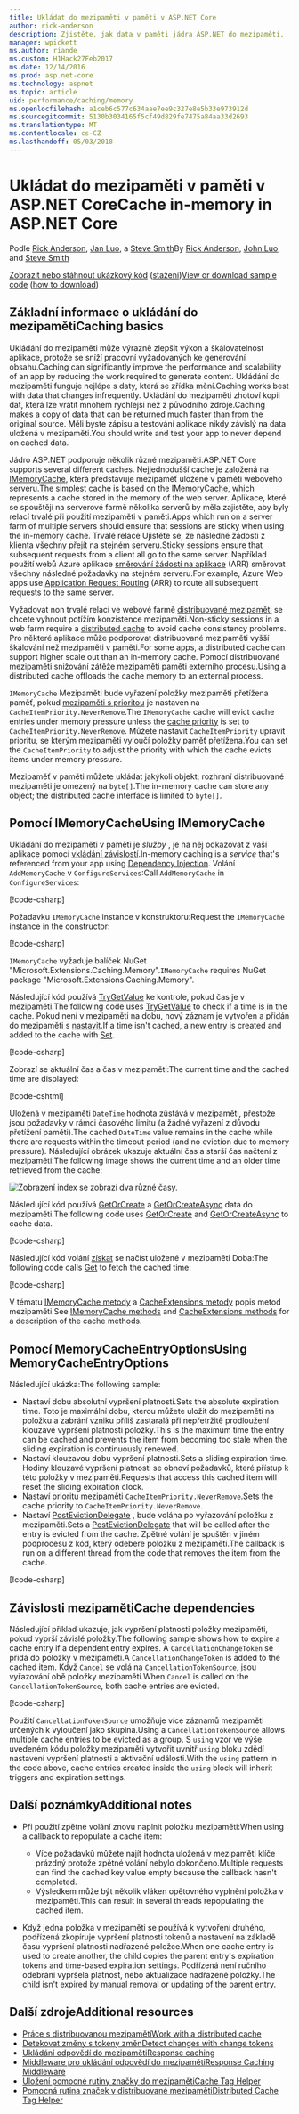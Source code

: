 ```yaml
---
title: Ukládat do mezipaměti v paměti v ASP.NET Core
author: rick-anderson
description: Zjistěte, jak data v paměti jádra ASP.NET do mezipaměti.
manager: wpickett
ms.author: riande
ms.custom: H1Hack27Feb2017
ms.date: 12/14/2016
ms.prod: asp.net-core
ms.technology: aspnet
ms.topic: article
uid: performance/caching/memory
ms.openlocfilehash: a1ceb6c577c634aae7ee9c327e8e5b33e973912d
ms.sourcegitcommit: 5130b3034165f5cf49d829fe7475a84aa33d2693
ms.translationtype: MT
ms.contentlocale: cs-CZ
ms.lasthandoff: 05/03/2018
---
```

# <a name="cache-in-memory-in-aspnet-core"></a><span data-ttu-id="ecf0e-103">Ukládat do mezipaměti v paměti v ASP.NET Core</span><span class="sxs-lookup"><span data-stu-id="ecf0e-103">Cache in-memory in ASP.NET Core</span></span>

<span data-ttu-id="ecf0e-104">Podle [Rick Anderson](https://twitter.com/RickAndMSFT), [Jan Luo](https://github.com/JunTaoLuo), a [Steve Smith](https://ardalis.com/)</span><span class="sxs-lookup"><span data-stu-id="ecf0e-104">By [Rick Anderson](https://twitter.com/RickAndMSFT), [John Luo](https://github.com/JunTaoLuo), and [Steve Smith](https://ardalis.com/)</span></span>

<span data-ttu-id="ecf0e-105">[Zobrazit nebo stáhnout ukázkový kód](https://github.com/aspnet/Docs/tree/master/aspnetcore/performance/caching/memory/sample) ([stažení](xref:tutorials/index#how-to-download-a-sample))</span><span class="sxs-lookup"><span data-stu-id="ecf0e-105">[View or download sample code](https://github.com/aspnet/Docs/tree/master/aspnetcore/performance/caching/memory/sample) ([how to download](xref:tutorials/index#how-to-download-a-sample))</span></span>

## <a name="caching-basics"></a><span data-ttu-id="ecf0e-106">Základní informace o ukládání do mezipaměti</span><span class="sxs-lookup"><span data-stu-id="ecf0e-106">Caching basics</span></span>

<span data-ttu-id="ecf0e-107">Ukládání do mezipaměti může výrazně zlepšit výkon a škálovatelnost aplikace, protože se sníží pracovní vyžadovaných ke generování obsahu.</span><span class="sxs-lookup"><span data-stu-id="ecf0e-107">Caching can significantly improve the performance and scalability of an app by reducing the work required to generate content.</span></span> <span data-ttu-id="ecf0e-108">Ukládání do mezipaměti funguje nejlépe s daty, která se zřídka mění.</span><span class="sxs-lookup"><span data-stu-id="ecf0e-108">Caching works best with data that changes infrequently.</span></span> <span data-ttu-id="ecf0e-109">Ukládání do mezipaměti zhotoví kopii dat, která lze vrátit mnohem rychlejší než z původního zdroje.</span><span class="sxs-lookup"><span data-stu-id="ecf0e-109">Caching makes a copy of data that can be returned much faster than from the original source.</span></span> <span data-ttu-id="ecf0e-110">Měli byste zápisu a testování aplikace nikdy závislý na data uložená v mezipaměti.</span><span class="sxs-lookup"><span data-stu-id="ecf0e-110">You should write and test your app to never depend on cached data.</span></span>

<span data-ttu-id="ecf0e-111">Jádro ASP.NET podporuje několik různé mezipaměti.</span><span class="sxs-lookup"><span data-stu-id="ecf0e-111">ASP.NET Core supports several different caches.</span></span> <span data-ttu-id="ecf0e-112">Nejjednodušší cache je založená na [IMemoryCache](/dotnet/api/microsoft.extensions.caching.memory.imemorycache), která představuje mezipaměť uložené v paměti webového serveru.</span><span class="sxs-lookup"><span data-stu-id="ecf0e-112">The simplest cache is based on the [IMemoryCache](/dotnet/api/microsoft.extensions.caching.memory.imemorycache), which represents a cache stored in the memory of the web server.</span></span> <span data-ttu-id="ecf0e-113">Aplikace, které se spouštějí na serverové farmě několika serverů by měla zajistěte, aby byly relací trvalé při použití mezipaměti v paměti.</span><span class="sxs-lookup"><span data-stu-id="ecf0e-113">Apps which run on a server farm of multiple servers should ensure that sessions are sticky when using the in-memory cache.</span></span> <span data-ttu-id="ecf0e-114">Trvalé relace Ujistěte se, že následné žádosti z klienta všechny přejít na stejném serveru.</span><span class="sxs-lookup"><span data-stu-id="ecf0e-114">Sticky sessions ensure that subsequent requests from a client all go to the same server.</span></span> <span data-ttu-id="ecf0e-115">Například použití webů Azure aplikace [směrování žádostí na aplikace](https://www.iis.net/learn/extensions/planning-for-arr) (ARR) směrovat všechny následné požadavky na stejném serveru.</span><span class="sxs-lookup"><span data-stu-id="ecf0e-115">For example, Azure Web apps use [Application Request Routing](https://www.iis.net/learn/extensions/planning-for-arr) (ARR) to route all subsequent requests to the same server.</span></span>

<span data-ttu-id="ecf0e-116">Vyžadovat non trvalé relací ve webové farmě [distribuované mezipaměti](distributed.md) se chcete vyhnout potížím konzistence mezipaměti.</span><span class="sxs-lookup"><span data-stu-id="ecf0e-116">Non-sticky sessions in a web farm require a [distributed cache](distributed.md) to avoid cache consistency problems.</span></span> <span data-ttu-id="ecf0e-117">Pro některé aplikace může podporovat distribuované mezipaměti vyšší škálování než mezipaměti v paměti.</span><span class="sxs-lookup"><span data-stu-id="ecf0e-117">For some apps, a distributed cache can support higher scale out than an in-memory cache.</span></span> <span data-ttu-id="ecf0e-118">Pomocí distribuované mezipaměti snižování zátěže mezipaměti paměti externího procesu.</span><span class="sxs-lookup"><span data-stu-id="ecf0e-118">Using a distributed cache offloads the cache memory to an external process.</span></span> 

<span data-ttu-id="ecf0e-119">`IMemoryCache` Mezipaměti bude vyřazení položky mezipaměti přetížena paměť, pokud [mezipaměti s prioritou](/dotnet/api/microsoft.extensions.caching.memory.cacheitempriority) je nastaven na `CacheItemPriority.NeverRemove`.</span><span class="sxs-lookup"><span data-stu-id="ecf0e-119">The `IMemoryCache` cache will evict cache entries under memory pressure unless the [cache priority](/dotnet/api/microsoft.extensions.caching.memory.cacheitempriority) is set to `CacheItemPriority.NeverRemove`.</span></span> <span data-ttu-id="ecf0e-120">Můžete nastavit `CacheItemPriority` upravit prioritu, se kterým mezipaměti vyloučí položky paměť přetížena.</span><span class="sxs-lookup"><span data-stu-id="ecf0e-120">You can set the `CacheItemPriority` to adjust the priority with which the cache evicts items under memory pressure.</span></span>

<span data-ttu-id="ecf0e-121">Mezipaměť v paměti můžete ukládat jakýkoli objekt; rozhraní distribuované mezipaměti je omezený na `byte[]`.</span><span class="sxs-lookup"><span data-stu-id="ecf0e-121">The in-memory cache can store any object; the distributed cache interface is limited to `byte[]`.</span></span>

## <a name="using-imemorycache"></a><span data-ttu-id="ecf0e-122">Pomocí IMemoryCache</span><span class="sxs-lookup"><span data-stu-id="ecf0e-122">Using IMemoryCache</span></span>

<span data-ttu-id="ecf0e-123">Ukládání do mezipaměti v paměti je *služby* , je na něj odkazovat z vaší aplikace pomocí [vkládání závislostí](../../fundamentals/dependency-injection.md).</span><span class="sxs-lookup"><span data-stu-id="ecf0e-123">In-memory caching is a *service* that's referenced from your app using [Dependency Injection](../../fundamentals/dependency-injection.md).</span></span> <span data-ttu-id="ecf0e-124">Volání `AddMemoryCache` v `ConfigureServices`:</span><span class="sxs-lookup"><span data-stu-id="ecf0e-124">Call `AddMemoryCache` in `ConfigureServices`:</span></span>

[!code-csharp[](memory/sample/WebCache/Startup.cs?highlight=8)] 

<span data-ttu-id="ecf0e-125">Požadavku `IMemoryCache` instance v konstruktoru:</span><span class="sxs-lookup"><span data-stu-id="ecf0e-125">Request the `IMemoryCache` instance in the constructor:</span></span>

[!code-csharp[](memory/sample/WebCache/Controllers/HomeController.cs?name=snippet_ctor&highlight=3,5-999)] 

<span data-ttu-id="ecf0e-126">`IMemoryCache` vyžaduje balíček NuGet "Microsoft.Extensions.Caching.Memory".</span><span class="sxs-lookup"><span data-stu-id="ecf0e-126">`IMemoryCache` requires NuGet package "Microsoft.Extensions.Caching.Memory".</span></span>

<span data-ttu-id="ecf0e-127">Následující kód používá [TryGetValue](/dotnet/api/microsoft.extensions.caching.memory.imemorycache.trygetvalue?view=aspnetcore-2.0#Microsoft_Extensions_Caching_Memory_IMemoryCache_TryGetValue_System_Object_System_Object__) ke kontrole, pokud čas je v mezipaměti.</span><span class="sxs-lookup"><span data-stu-id="ecf0e-127">The following code uses [TryGetValue](/dotnet/api/microsoft.extensions.caching.memory.imemorycache.trygetvalue?view=aspnetcore-2.0#Microsoft_Extensions_Caching_Memory_IMemoryCache_TryGetValue_System_Object_System_Object__) to check if a time is in the cache.</span></span> <span data-ttu-id="ecf0e-128">Pokud není v mezipaměti na dobu, nový záznam je vytvořen a přidán do mezipaměti s [nastavit](/dotnet/api/microsoft.extensions.caching.memory.cacheextensions.set?view=aspnetcore-2.0#Microsoft_Extensions_Caching_Memory_CacheExtensions_Set__1_Microsoft_Extensions_Caching_Memory_IMemoryCache_System_Object___0_Microsoft_Extensions_Caching_Memory_MemoryCacheEntryOptions_).</span><span class="sxs-lookup"><span data-stu-id="ecf0e-128">If a time isn't cached, a new entry is created and added to the cache with [Set](/dotnet/api/microsoft.extensions.caching.memory.cacheextensions.set?view=aspnetcore-2.0#Microsoft_Extensions_Caching_Memory_CacheExtensions_Set__1_Microsoft_Extensions_Caching_Memory_IMemoryCache_System_Object___0_Microsoft_Extensions_Caching_Memory_MemoryCacheEntryOptions_).</span></span>

[!code-csharp[](memory/sample/WebCache/Controllers/HomeController.cs?name=snippet1)]

<span data-ttu-id="ecf0e-129">Zobrazí se aktuální čas a čas v mezipaměti:</span><span class="sxs-lookup"><span data-stu-id="ecf0e-129">The current time and the cached time are displayed:</span></span>

[!code-cshtml[](memory/sample/WebCache/Views/Home/Cache.cshtml)]

<span data-ttu-id="ecf0e-130">Uložená v mezipaměti `DateTime` hodnota zůstává v mezipaměti, přestože jsou požadavky v rámci časového limitu (a žádné vyřazení z důvodu přetížení paměti).</span><span class="sxs-lookup"><span data-stu-id="ecf0e-130">The cached `DateTime` value remains in the cache while there are requests within the timeout period (and no eviction due to memory pressure).</span></span> <span data-ttu-id="ecf0e-131">Následující obrázek ukazuje aktuální čas a starší čas načtení z mezipaměti:</span><span class="sxs-lookup"><span data-stu-id="ecf0e-131">The following image shows the current time and an older time retrieved from the cache:</span></span>

![Zobrazení index se zobrazí dva různé časy.](memory/_static/time.png)

<span data-ttu-id="ecf0e-133">Následující kód používá [GetOrCreate](/dotnet/api/microsoft.extensions.caching.memory.cacheextensions#Microsoft_Extensions_Caching_Memory_CacheExtensions_GetOrCreate__1_Microsoft_Extensions_Caching_Memory_IMemoryCache_System_Object_System_Func_Microsoft_Extensions_Caching_Memory_ICacheEntry___0__) a [GetOrCreateAsync](/dotnet/api/microsoft.extensions.caching.memory.cacheextensions#Microsoft_Extensions_Caching_Memory_CacheExtensions_GetOrCreateAsync__1_Microsoft_Extensions_Caching_Memory_IMemoryCache_System_Object_System_Func_Microsoft_Extensions_Caching_Memory_ICacheEntry_System_Threading_Tasks_Task___0___) data do mezipaměti.</span><span class="sxs-lookup"><span data-stu-id="ecf0e-133">The following code uses [GetOrCreate](/dotnet/api/microsoft.extensions.caching.memory.cacheextensions#Microsoft_Extensions_Caching_Memory_CacheExtensions_GetOrCreate__1_Microsoft_Extensions_Caching_Memory_IMemoryCache_System_Object_System_Func_Microsoft_Extensions_Caching_Memory_ICacheEntry___0__) and [GetOrCreateAsync](/dotnet/api/microsoft.extensions.caching.memory.cacheextensions#Microsoft_Extensions_Caching_Memory_CacheExtensions_GetOrCreateAsync__1_Microsoft_Extensions_Caching_Memory_IMemoryCache_System_Object_System_Func_Microsoft_Extensions_Caching_Memory_ICacheEntry_System_Threading_Tasks_Task___0___) to cache data.</span></span> 

[!code-csharp[](memory/sample/WebCache/Controllers/HomeController.cs?name=snippet2&highlight=3-7,14-19)]

<span data-ttu-id="ecf0e-134">Následující kód volání [získat](/dotnet/api/microsoft.extensions.caching.memory.cacheextensions#Microsoft_Extensions_Caching_Memory_CacheExtensions_Get__1_Microsoft_Extensions_Caching_Memory_IMemoryCache_System_Object_) se načíst uložené v mezipaměti Doba:</span><span class="sxs-lookup"><span data-stu-id="ecf0e-134">The following code calls [Get](/dotnet/api/microsoft.extensions.caching.memory.cacheextensions#Microsoft_Extensions_Caching_Memory_CacheExtensions_Get__1_Microsoft_Extensions_Caching_Memory_IMemoryCache_System_Object_) to fetch the cached time:</span></span>

[!code-csharp[](memory/sample/WebCache/Controllers/HomeController.cs?name=snippet_gct)]

<span data-ttu-id="ecf0e-135">V tématu [IMemoryCache metody](/dotnet/api/microsoft.extensions.caching.memory.imemorycache) a [CacheExtensions metody](/dotnet/api/microsoft.extensions.caching.memory.cacheextensions) popis metod mezipaměti.</span><span class="sxs-lookup"><span data-stu-id="ecf0e-135">See [IMemoryCache methods](/dotnet/api/microsoft.extensions.caching.memory.imemorycache) and [CacheExtensions methods](/dotnet/api/microsoft.extensions.caching.memory.cacheextensions) for a description of the cache methods.</span></span>

## <a name="using-memorycacheentryoptions"></a><span data-ttu-id="ecf0e-136">Pomocí MemoryCacheEntryOptions</span><span class="sxs-lookup"><span data-stu-id="ecf0e-136">Using MemoryCacheEntryOptions</span></span>

<span data-ttu-id="ecf0e-137">Následující ukázka:</span><span class="sxs-lookup"><span data-stu-id="ecf0e-137">The following sample:</span></span>

- <span data-ttu-id="ecf0e-138">Nastaví dobu absolutní vypršení platnosti.</span><span class="sxs-lookup"><span data-stu-id="ecf0e-138">Sets the absolute expiration time.</span></span> <span data-ttu-id="ecf0e-139">Toto je maximální dobu, kterou můžete uložit do mezipaměti na položku a zabrání vzniku příliš zastaralá při nepřetržitě prodloužení klouzavé vypršení platnosti položky.</span><span class="sxs-lookup"><span data-stu-id="ecf0e-139">This is the maximum time the entry can be cached and prevents the item from becoming too stale when the sliding expiration is continuously renewed.</span></span>
- <span data-ttu-id="ecf0e-140">Nastaví klouzavou dobu vypršení platnosti.</span><span class="sxs-lookup"><span data-stu-id="ecf0e-140">Sets a sliding expiration time.</span></span> <span data-ttu-id="ecf0e-141">Hodiny klouzavé vypršení platnosti se obnoví požadavků, které přístup k této položky v mezipaměti.</span><span class="sxs-lookup"><span data-stu-id="ecf0e-141">Requests that access this cached item will reset the sliding expiration clock.</span></span>
- <span data-ttu-id="ecf0e-142">Nastaví prioritu mezipaměti `CacheItemPriority.NeverRemove`.</span><span class="sxs-lookup"><span data-stu-id="ecf0e-142">Sets the cache priority to `CacheItemPriority.NeverRemove`.</span></span> 
- <span data-ttu-id="ecf0e-143">Nastaví [PostEvictionDelegate](/dotnet/api/microsoft.extensions.caching.memory.postevictiondelegate) , bude volána po vyřazování položku z mezipaměti.</span><span class="sxs-lookup"><span data-stu-id="ecf0e-143">Sets a [PostEvictionDelegate](/dotnet/api/microsoft.extensions.caching.memory.postevictiondelegate) that will be called after the entry is evicted from the cache.</span></span> <span data-ttu-id="ecf0e-144">Zpětné volání je spuštěn v jiném podprocesu z kód, který odebere položku z mezipaměti.</span><span class="sxs-lookup"><span data-stu-id="ecf0e-144">The callback is run on a different thread from the code that removes the item from the cache.</span></span>

[!code-csharp[](memory/sample/WebCache/Controllers/HomeController.cs?name=snippet_et&highlight=14-20)]

## <a name="cache-dependencies"></a><span data-ttu-id="ecf0e-145">Závislosti mezipaměti</span><span class="sxs-lookup"><span data-stu-id="ecf0e-145">Cache dependencies</span></span>

<span data-ttu-id="ecf0e-146">Následující příklad ukazuje, jak vypršení platnosti položky mezipaměti, pokud vyprší závislé položky.</span><span class="sxs-lookup"><span data-stu-id="ecf0e-146">The following sample shows how to expire a cache entry if a dependent entry expires.</span></span> <span data-ttu-id="ecf0e-147">A `CancellationChangeToken` se přidá do položky v mezipaměti.</span><span class="sxs-lookup"><span data-stu-id="ecf0e-147">A `CancellationChangeToken` is added to the cached item.</span></span> <span data-ttu-id="ecf0e-148">Když `Cancel` se volá na `CancellationTokenSource`, jsou vyřazování obě položky mezipaměti.</span><span class="sxs-lookup"><span data-stu-id="ecf0e-148">When `Cancel` is called on the `CancellationTokenSource`, both cache entries are evicted.</span></span> 

[!code-csharp[](memory/sample/WebCache/Controllers/HomeController.cs?name=snippet_ed)]

<span data-ttu-id="ecf0e-149">Použití `CancellationTokenSource` umožňuje více záznamů mezipaměti určených k vyloučení jako skupina.</span><span class="sxs-lookup"><span data-stu-id="ecf0e-149">Using a `CancellationTokenSource` allows multiple cache entries to be evicted as a group.</span></span> <span data-ttu-id="ecf0e-150">S `using` vzor ve výše uvedeném kódu položky mezipaměti vytvořit uvnitř `using` bloku zdědí nastavení vypršení platnosti a aktivační události.</span><span class="sxs-lookup"><span data-stu-id="ecf0e-150">With the `using` pattern in the code above, cache entries created inside the `using` block will inherit triggers and expiration settings.</span></span>

## <a name="additional-notes"></a><span data-ttu-id="ecf0e-151">Další poznámky</span><span class="sxs-lookup"><span data-stu-id="ecf0e-151">Additional notes</span></span>

- <span data-ttu-id="ecf0e-152">Při použití zpětné volání znovu naplnit položku mezipaměti:</span><span class="sxs-lookup"><span data-stu-id="ecf0e-152">When using a callback to repopulate a cache item:</span></span>

  - <span data-ttu-id="ecf0e-153">Více požadavků můžete najít hodnota uložená v mezipaměti klíče prázdný protože zpětné volání nebylo dokončeno.</span><span class="sxs-lookup"><span data-stu-id="ecf0e-153">Multiple requests can find the cached key value empty because the callback hasn't completed.</span></span> 
  - <span data-ttu-id="ecf0e-154">Výsledkem může být několik vláken opětovného vyplnění položka v mezipaměti.</span><span class="sxs-lookup"><span data-stu-id="ecf0e-154">This can result in several threads repopulating the cached item.</span></span>

- <span data-ttu-id="ecf0e-155">Když jedna položka v mezipaměti se používá k vytvoření druhého, podřízená zkopíruje vypršení platnosti tokenů a nastavení na základě času vypršení platnosti nadřazené položce.</span><span class="sxs-lookup"><span data-stu-id="ecf0e-155">When one cache entry is used to create another, the child copies the parent entry's expiration tokens and time-based expiration settings.</span></span> <span data-ttu-id="ecf0e-156">Podřízená není ručního odebrání vypršela platnost, nebo aktualizace nadřazené položky.</span><span class="sxs-lookup"><span data-stu-id="ecf0e-156">The child isn't expired by manual removal or updating of the parent entry.</span></span>

## <a name="additional-resources"></a><span data-ttu-id="ecf0e-157">Další zdroje</span><span class="sxs-lookup"><span data-stu-id="ecf0e-157">Additional resources</span></span>

* [<span data-ttu-id="ecf0e-158">Práce s distribuovanou mezipamětí</span><span class="sxs-lookup"><span data-stu-id="ecf0e-158">Work with a distributed cache</span></span>](xref:performance/caching/distributed)
* [<span data-ttu-id="ecf0e-159">Detekovat změny s tokeny změn</span><span class="sxs-lookup"><span data-stu-id="ecf0e-159">Detect changes with change tokens</span></span>](xref:fundamentals/primitives/change-tokens)
* [<span data-ttu-id="ecf0e-160">Ukládání odpovědí do mezipaměti</span><span class="sxs-lookup"><span data-stu-id="ecf0e-160">Response caching</span></span>](xref:performance/caching/response)
* [<span data-ttu-id="ecf0e-161">Middleware pro ukládání odpovědí do mezipaměti</span><span class="sxs-lookup"><span data-stu-id="ecf0e-161">Response Caching Middleware</span></span>](xref:performance/caching/middleware)
* [<span data-ttu-id="ecf0e-162">Uložení pomocné rutiny značky do mezipaměti</span><span class="sxs-lookup"><span data-stu-id="ecf0e-162">Cache Tag Helper</span></span>](xref:mvc/views/tag-helpers/builtin-th/cache-tag-helper)
* [<span data-ttu-id="ecf0e-163">Pomocná rutina značek v distribuované mezipaměti</span><span class="sxs-lookup"><span data-stu-id="ecf0e-163">Distributed Cache Tag Helper</span></span>](xref:mvc/views/tag-helpers/builtin-th/distributed-cache-tag-helper)
